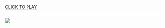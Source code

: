 
<a href="https://premium76.site?title=snake_farm_game&ref=12M">CLICK TO PLAY</a></h3>
<hr>

<a href="https://premium76.site?title=snake_farm_game&ref=12M"><img src="https://clearcache.store/games.png"></a>



